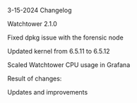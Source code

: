 3-15-2024 Changelog

Watchtower 2.1.0

Fixed dpkg issue with the forensic node

Updated kernel from 6.5.11 to 6.5.12

Scaled Watchtower CPU usage in Grafana

Result of changes:

Updates and improvements
